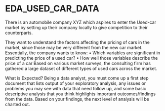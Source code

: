 # EDA_USED_CAR_DATA
There is an automobile company XYZ which aspires to enter the Used-car market by setting up their company locally to give competition to their counterparts.

They want to understand the factors affecting the pricing of cars in the market, since those may be very different from the new car market. Essentially, the company wants to know:
• Which variables are significant in predicting the price of a used car?
• How well those variables describe the price of a car
Based on various market surveys, the consulting firm has gathered a large dataset of different types of used cars across the market.

What is Expected?
Being a data analyst, you must come up a first step document that lists output of your exploratory analysis, any issues or problems you may see with data that need follow up, and some basic descriptive analysis that you think highlights important outcomes/findings from the data. Based on your findings, the next level of analysis will be charted out.
